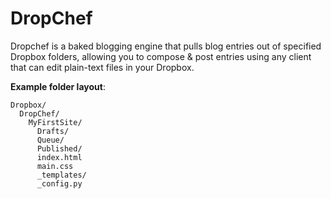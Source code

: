 DropChef
========

Dropchef is a baked blogging engine that pulls blog entries out of specified
Dropbox folders, allowing you to compose & post entries using any client that
can edit plain-text files in your Dropbox.

**Example folder layout**:

    Dropbox/
      DropChef/
        MyFirstSite/
          Drafts/
          Queue/
          Published/
          index.html
          main.css
          _templates/
          _config.py

